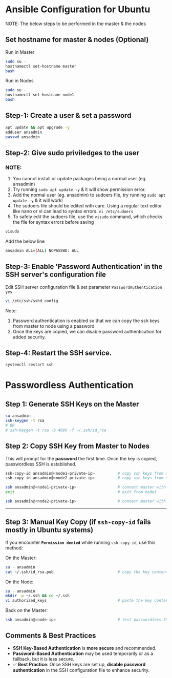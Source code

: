 # Ansible Configuration for Ubuntu
NOTE: The below steps to be performed in the master & the nodes

## Set hostname for master & nodes (Optional)
Run in Master
```sh
sudo su -
hostnamectl set-hostname master
bash
```

Run in Nodes
```sh
sudo su -
hostnamectl set-hostname node1
bash
```

## Step-1: Create a user & set a password
```sh
apt update && apt upgrade -y   
adduser ansadmin               
passwd ansadmin                
```

## Step-2: Give sudo priviledges to the user
### NOTE:
1. You cannot install or update packages being a normal user (eg. ansadmin)
2. Try running `sudo apt update -y` & it will show permission error.
3. Add the normal user (eg. ansadmin) to sudoers file, try running `sudo apt update -y` & it will work!
4. The sudoers file should be edited with care. Using a regular text editor like nano or vi can lead to syntax errors. `vi /etc/sudoers`
5. To safely edit the sudoers file, use the `visudo` command, which checks the file for syntax errors before saving

```sh
visudo
```

Add the below line
```sh
ansadmin ALL=(ALL) NOPASSWD: ALL
```

## Step-3: Enable 'Password Authentication' in the SSH server's configuration file 
Edit SSH server configuration file & set parameter `PasswordAuthentication yes`
```sh
vi /etc/ssh/sshd_config     
```

Note: 
1. Password authentication is enabled so that we can copy the ssh keys from master to node using a password
2. Once the keys are copied, we can disable password authentication for added security.

## Step-4: Restart the SSH service.
```sh
systemctl restart ssh         
```

# Passwordless Authentication
## Step 1: Generate SSH Keys on the Master 
```bash
su ansadmin
ssh-keygen -t rsa
# OR
# ssh-keygen -t rsa -b 4096 -f ~/.ssh/id_rsa
````

## Step 2: Copy SSH Key from Master to Nodes

This will prompt for the **password** the first time. Once the key is copied, passwordless SSH is established.

```bash
ssh-copy-id ansadmin@<node1-private-ip>          # copy ssh keys from master to node1  
ssh-copy-id ansadmin@<node2-private-ip>          # copy ssh keys from master to node2

ssh ansadmin@<node1-private-ip>                  # connect master with node1
exit                                             # exit from node1

ssh ansadmin@<node2-private-ip>                  # connect master with node2
```

---

## Step 3: Manual Key Copy (if `ssh-copy-id` fails mostly in Ubuntu systems)

If you encounter **`Permission denied`** while running `ssh-copy-id`, use this method:

On the Master:
```bash
su - ansadmin
cat ~/.ssh/id_rsa.pub                            # copy the key content
```

On the Node:
```bash
su - ansadmin
mkdir -p ~/.ssh && cd ~/.ssh
vi authorized_keys                               # paste the key content copied from master
```

Back on the Master:
```bash
ssh ansadmin@<node-ip>                           # test passwordless SSH
```

## Comments & Best Practices

* **SSH Key-Based Authentication** is **more secure** and recommended.
* **Password-Based Authentication** may be used temporarily or as a fallback, but it is less secure.
* ✅ **Best Practice**: Once SSH keys are set up, **disable password authentication** in the SSH configuration file to enhance security.
